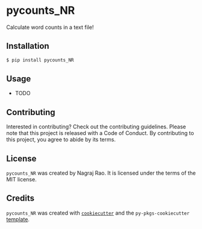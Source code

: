 # pycounts_NR

Calculate word counts in a text file!

## Installation

```bash
$ pip install pycounts_NR
```

## Usage

- TODO

## Contributing

Interested in contributing? Check out the contributing guidelines. Please note that this project is released with a Code of Conduct. By contributing to this project, you agree to abide by its terms.

## License

`pycounts_NR` was created by Nagraj Rao. It is licensed under the terms of the MIT license.

## Credits

`pycounts_NR` was created with [`cookiecutter`](https://cookiecutter.readthedocs.io/en/latest/) and the `py-pkgs-cookiecutter` [template](https://github.com/py-pkgs/py-pkgs-cookiecutter).
